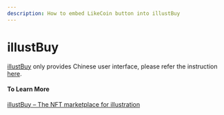 ```yaml
---
description: How to embed LikeCoin button into illustBuy
---
```


# illustBuy

[illustBuy](https://illustbuy.com/) only provides Chinese user interface, please refer the instruction [here](https://docs.like.co/v/zh/user-guide/creator/blogging-platforms/illustbuy).

#### To Learn More

[illustBuy – The NFT marketplace for illustration](https://blog.like.co/en/illustbuy-nft-marketplace-for-illustration/)
